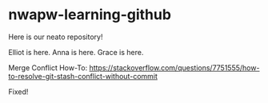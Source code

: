 # nwapw-learning-github
Here is our neato repository!


Elliot is here. 
Anna is here. 
Grace is here.


Merge Conflict How-To:
https://stackoverflow.com/questions/7751555/how-to-resolve-git-stash-conflict-without-commit 


Fixed!